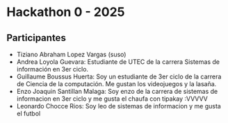 # Hackathon 0 - 2025

## Participantes

- Tiziano Abraham Lopez Vargas (suso)
- Andrea Loyola Guevara: Estudiante de UTEC de la carrera Sistemas de información en 3er ciclo.
- Guillaume Boussus Huerta: Soy un estudiante de 3er ciclo de la carrera de Ciencia de la computación. Me gustan los videojuegos y la lasaña.
- Enzo Joaquin Santillan Malaga: Soy enzo de la carrera de sistemas de informacion en 3er ciclo y me gusta el chaufa con tipakay :VVVVV
- Leonardo Chocce Rios: Soy leo de sistemas de informacion y me gusta el futbol
